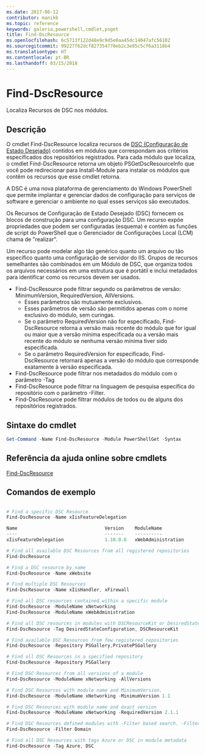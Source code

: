 ```yaml
---
ms.date: 2017-06-12
contributor: manikb
ms.topic: reference
keywords: galeria,powershell,cmdlet,psget
title: Find-DscResource
ms.openlocfilehash: 6c5713f122d48e9c9d5e0aa45dc14047afc56102
ms.sourcegitcommit: 99227f62dcf827354770eb2c3e95c5cf6a3118b4
ms.translationtype: HT
ms.contentlocale: pt-BR
ms.lasthandoff: 03/15/2018
---
```

# <a name="find-dscresource"></a>Find-DscResource

Localiza Recursos de DSC nos módulos.

## <a name="description"></a>Descrição

O cmdlet Find-DscResource localiza recursos de [DSC (Configuração de Estado Desejado)](https://msdn.microsoft.com/PowerShell/dsc/overview) contidos em módulos que correspondam aos critérios especificados dos repositórios registrados.
Para cada módulo que localiza, o cmdlet Find-DscResource retorna um objeto PSGetDscResourceInfo que você pode redirecionar para Install-Module para instalar os módulos que contêm os recursos que esse cmdlet retorna.

A DSC é uma nova plataforma de gerenciamento do Windows PowerShell que permite implantar e gerenciar dados de configuração para serviços de software e gerenciar o ambiente no qual esses serviços são executados.

Os Recursos de Configuração de Estado Desejado (DSC) fornecem os blocos de construção para uma configuração DSC. Um recurso expõe propriedades que podem ser configuradas (esquema) e contém as funções de script do PowerShell que o Gerenciador de Configurações Local (LCM) chama de "realizar".

Um recurso pode modelar algo tão genérico quanto um arquivo ou tão específico quanto uma configuração de servidor do IIS. Grupos de recursos semelhantes são combinados em um Módulo de DSC, que organiza todos os arquivos necessários em uma estrutura que é portátil e inclui metadados para identificar como os recursos devem ser usados.

- Find-DscResource pode filtrar segundo os parâmetros de versão: MinimumVersion, RequiredVersion, AllVersions.
  - Esses parâmetros são mutuamente exclusivos.
  - Esses parâmetros de versão são permitidos apenas com o nome exclusivo do módulo, sem curingas.
  - Se o parâmetro RequiredVersion não for especificado, Find-DscResource retorna a versão mais recente do módulo que for igual ou maior que a versão mínima especificada ou a versão mais recente do módulo se nenhuma versão mínima tiver sido especificada.
  - Se o parâmetro RequiredVersion for especificado, Find-DscResource retornará apenas a versão do módulo que corresponde exatamente à versão especificada.
- Find-DscResource pode filtrar nos metadados do módulo com o parâmetro -Tag
- Find-DscResource pode filtrar na linguagem de pesquisa específica do repositório com o parâmetro -Filter.
- Find-DscResource pode filtrar módulos de todos ou de alguns dos repositórios registrados.

## <a name="cmdlet-syntax"></a>Sintaxe do cmdlet
```powershell
Get-Command -Name Find-DscResource -Module PowerShellGet -Syntax
```

## <a name="cmdlet-online-help-reference"></a>Referência da ajuda online sobre cmdlets

[Find-DscResource](http://go.microsoft.com/fwlink/?LinkId=517196)

## <a name="example-commands"></a>Comandos de exemplo
```powershell

# Find a specific DSC Resource
Find-DscResource -Name xIisFeatureDelegation

Name                                Version    ModuleName                          Repository
----                                -------    ----------                          ----------
xIisFeatureDelegation               1.10.0.0   xWebAdministration                  PSGallery

# Find all available DSC Resources from all registered repositories
Find-DscResource

# Find a DSC resource by name
Find-DscResource -Name xWebsite

# Find multiple DSC Resources
Find-DscResource -Name xIisHandler, xFirewall

# Find all DSC resources contained within a specific module
Find-DscResource -ModuleName xNetworking
Find-DscResource -ModuleName xWebAdministration

# Find all DSC resources in modules with DSCResourceKit or DesiredStateConfiguration
Find-DscResource -Tag DesiredStateConfiguration, DSCResourceKit

# Find available DSC Resources from few registered repositories
Find-DscResource -Repository PSGallery,PrivatePSGallery

# Find all DSC Resources in a specified repository
Find-DscResource -Repository PSGallery

# Find DSC Resources from all versions of a module
Find-DscResource -ModuleName xNetworking -AllVersions

# Find DSC Resources with module name and MinimumVersion.
Find-DscResource -ModuleName xNetworking -MinimumVersion 1.1

# Find DSC Resources with module name and exact version
Find-DscResource -ModuleName xNetworking -RequiredVersion 2.1.1

# Find DSC Resources defined modules with -Filter based search. -Filter searches in description and module names
Find-DscResource -Filter Domain

# Find all DSC Resources with tags Azure or DSC in module metadata
Find-DscResource -Tag Azure, DSC

```

